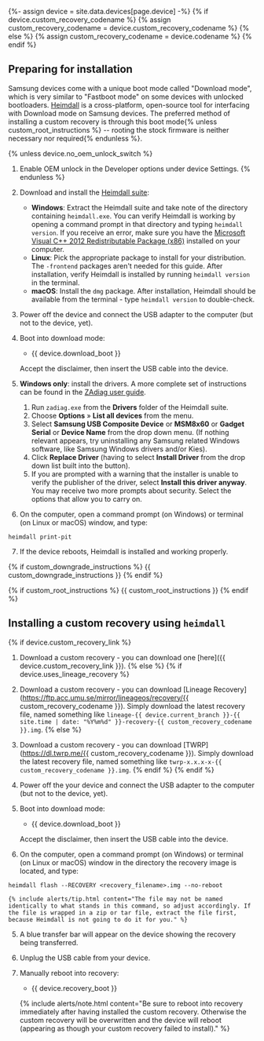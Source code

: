 {%- assign device = site.data.devices[page.device] -%}
{% if device.custom_recovery_codename %}
{% assign custom_recovery_codename = device.custom_recovery_codename %}
{% else %}
{% assign custom_recovery_codename = device.codename %}
{% endif %}

## Preparing for installation

Samsung devices come with a unique boot mode called "Download mode", which is very similar to "Fastboot mode" on some devices with unlocked bootloaders.
[Heimdall](http://www.glassechidna.com.au/products/heimdall/) is a cross-platform, open-source tool for interfacing with Download mode on Samsung devices.
The preferred method of installing a custom recovery is through this boot mode{% unless custom_root_instructions %} -- rooting the stock firmware is neither necessary nor required{% endunless %}.

{% unless device.no_oem_unlock_switch %}
1. Enable OEM unlock in the Developer options under device Settings.
{% endunless %}
2. Download and install the [Heimdall suite](http://glassechidna.com.au/heimdall/#downloads):
    * **Windows**: Extract the Heimdall suite and take note of the directory containing `heimdall.exe`. You can verify Heimdall is working by opening a command
    prompt in that directory and typing `heimdall version`. If you receive an error, make sure you have the 
    [Microsoft Visual C++ 2012 Redistributable Package (x86)](https://www.microsoft.com/en-us/download/details.aspx?id=30679) installed on your computer.
    * **Linux**: Pick the appropriate package to install for your distribution. The `-frontend` packages aren't needed for this guide. After installation,
    verify Heimdall is installed by running `heimdall version` in the terminal.
    * **macOS**: Install the `dmg` package. After installation, Heimdall should be available from the terminal - type `heimdall version` to double-check.
3. Power off the device and connect the USB adapter to the computer (but not to the device, yet).
4. Boot into download mode:

    * {{ device.download_boot }}

    Accept the disclaimer, then insert the USB cable into the device.
5. **Windows only**: install the drivers. A more complete set of instructions can be found in the [ZAdiag user guide](https://github.com/pbatard/libwdi/wiki/Zadig).
    1. Run `zadiag.exe` from the **Drivers** folder of the Heimdall suite.
    2. Choose **Options** &raquo; **List all devices** from the menu.
    3. Select **Samsung USB Composite Device** or **MSM8x60** or **Gadget Serial** or **Device Name** from the drop down menu. (If nothing relevant appears, try uninstalling any Samsung related Windows software, like Samsung Windows drivers and/or Kies).
    4. Click **Replace Driver** (having to select **Install Driver** from the drop down list built into the button).
    5. If you are prompted with a warning that the installer is unable to verify the publisher of the driver, select **Install this driver anyway**. You may receive two more prompts about security. Select the options that allow you to carry on.
6. On the computer, open a command prompt (on Windows) or terminal (on Linux or macOS) window, and type:
```
heimdall print-pit
```
7. If the device reboots, Heimdall is installed and working properly.

{% if custom_downgrade_instructions %}
{{ custom_downgrade_instructions }}
{% endif %}

{% if custom_root_instructions %}
{{ custom_root_instructions }}
{% endif %}

## Installing a custom recovery using `heimdall`

{% if device.custom_recovery_link %}
1. Download a custom recovery - you can download one [here]({{ device.custom_recovery_link }}).
{% else %}
{% if device.uses_lineage_recovery %}
1. Download a custom recovery - you can download [Lineage Recovery](https://ftp.acc.umu.se/mirror/lineageos/recovery/{{ custom_recovery_codename }}). Simply download the latest recovery file, named something like `lineage-{{ device.current_branch }}-{{ site.time | date: "%Y%m%d" }}-recovery-{{ custom_recovery_codename }}.img`.
{% else %}
1. Download a custom recovery - you can download [TWRP](https://dl.twrp.me/{{ custom_recovery_codename }}). Simply download the latest recovery file, named something like `twrp-x.x.x-x-{{ custom_recovery_codename }}.img`.
{% endif %}
{% endif %}
2. Power off the your device and connect the USB adapter to the computer (but not to the device, yet).
3. Boot into download mode:

    * {{ device.download_boot }}

    Accept the disclaimer, then insert the USB cable into the device.
4. On the computer, open a command prompt (on Windows) or terminal (on Linux or macOS) window in the directory the recovery image is located, and type:
```
heimdall flash --RECOVERY <recovery_filename>.img --no-reboot
```
    {% include alerts/tip.html content="The file may not be named identically to what stands in this command, so adjust accordingly. If the file is wrapped in a zip or tar file, extract the file first, because Heimdall is not going to do it for you." %}
5. A blue transfer bar will appear on the device showing the recovery being transferred.
6. Unplug the USB cable from your device.
7. Manually reboot into recovery:
    * {{ device.recovery_boot }}

    {% include alerts/note.html content="Be sure to reboot into recovery immediately after having installed the custom recovery. Otherwise the custom recovery will be overwritten and the device will reboot (appearing as though your custom recovery failed to install)." %}
